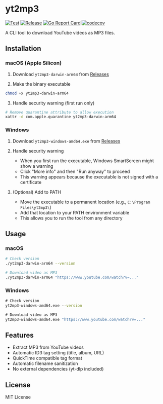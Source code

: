 # yt2mp3

[![Test](https://github.com/taross-f/yt2mp3/actions/workflows/test.yml/badge.svg)](https://github.com/taross-f/yt2mp3/actions/workflows/test.yml)
[![Release](https://github.com/taross-f/yt2mp3/actions/workflows/release.yml/badge.svg)](https://github.com/taross-f/yt2mp3/actions/workflows/release.yml)
[![Go Report Card](https://goreportcard.com/badge/github.com/taross-f/yt2mp3)](https://goreportcard.com/report/github.com/taross-f/yt2mp3)
[![codecov](https://codecov.io/gh/taross-f/yt2mp3/branch/main/graph/badge.svg)](https://codecov.io/gh/taross-f/yt2mp3)

A CLI tool to download YouTube videos as MP3 files.

## Installation

### macOS (Apple Silicon)

1. Download `yt2mp3-darwin-arm64` from [Releases](https://github.com/taross-f/yt2mp3/releases)

2. Make the binary executable
```bash
chmod +x yt2mp3-darwin-arm64
```

3. Handle security warning (first run only)
```bash
# Remove quarantine attribute to allow execution
xattr -d com.apple.quarantine yt2mp3-darwin-arm64
```

### Windows

1. Download `yt2mp3-windows-amd64.exe` from [Releases](https://github.com/taross-f/yt2mp3/releases)

2. Handle security warning
   - When you first run the executable, Windows SmartScreen might show a warning
   - Click "More info" and then "Run anyway" to proceed
   - This warning appears because the executable is not signed with a certificate

3. (Optional) Add to PATH
   - Move the executable to a permanent location (e.g., `C:\Program Files\yt2mp3\`)
   - Add that location to your PATH environment variable
   - This allows you to run the tool from any directory

## Usage

### macOS
```bash
# Check version
./yt2mp3-darwin-arm64 --version

# Download video as MP3
./yt2mp3-darwin-arm64 "https://www.youtube.com/watch?v=..."
```

### Windows
```cmd
# Check version
yt2mp3-windows-amd64.exe --version

# Download video as MP3
yt2mp3-windows-amd64.exe "https://www.youtube.com/watch?v=..."
```

## Features

- Extract MP3 from YouTube videos
- Automatic ID3 tag setting (title, album, URL)
- QuickTime compatible tag format
- Automatic filename sanitization
- No external dependencies (yt-dlp included)

## License

MIT License 
